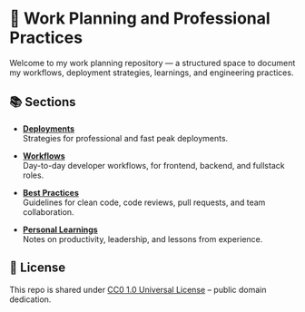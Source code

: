 # 💼 Work Planning and Professional Practices

Welcome to my work planning repository — a structured space to document my workflows, deployment strategies, learnings, and engineering practices.

## 📚 Sections

- **[Deployments](docs/deployment)**  
  Strategies for professional and fast peak deployments.

- **[Workflows](docs/workflows)**  
  Day-to-day developer workflows, for frontend, backend, and fullstack roles.

- **[Best Practices](docs/practices)**  
  Guidelines for clean code, code reviews, pull requests, and team collaboration.

- **[Personal Learnings](docs/learnings)**  
  Notes on productivity, leadership, and lessons from experience.

## 🔖 License

This repo is shared under [CC0 1.0 Universal License](LICENSE) – public domain dedication.
